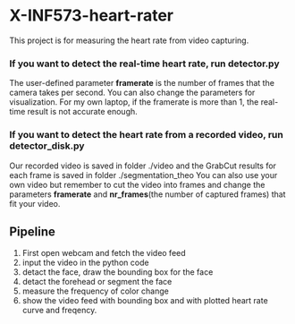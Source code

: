 # X-INF573-heart-rater

This project is for measuring the heart rate from video capturing.

### If you want to detect the real-time heart rate, run detector.py
The user-defined parameter **framerate** is the number of frames that the camera takes per second. You can also change the parameters for visualization.
For my own laptop, if the framerate is more than 1, the real-time result is not accurate enough.



### If you want to detect the heart rate from a recorded video, run detector_disk.py
Our recorded video is saved in folder ./video and the GrabCut results for each frame is saved in folder ./segmentation_theo
You can also use your own video but remember to cut the video into frames and change the parameters **framerate** and **nr_frames**(the number of captured frames) that fit your video.



## Pipeline
1) First open webcam and fetch the video feed
2) input the video in the python code
3) detact the face, draw the bounding box for the face
4) detact the forehead or segment the face
5) measure the frequency of color change
6) show the video feed with bounding box and with plotted heart rate curve and freqency.

